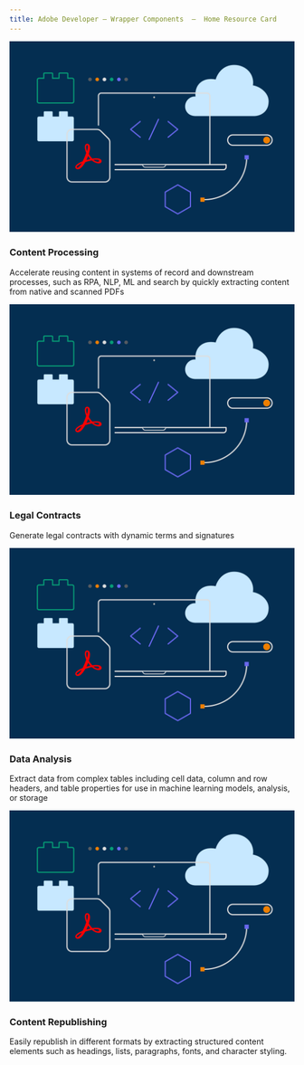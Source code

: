 ```yaml
---
title: Adobe Developer — Wrapper Components  —  Home Resource Card
---
```



<ResourceCard slots="link, image, heading, text" width="25%" theme='light' />

[](use-cases)

![](../images/F_Illu_DevEcoDC_discovery_banner_756x500_2x.png)

### Content Processing

Accelerate reusing content in systems of record and downstream processes, such as RPA, NLP, ML and search by quickly extracting content from native and scanned PDFs


<ResourceCard slots="link, image, heading, text" width="25%" theme='light' />

[](/use-cases/agreements-and-contracts/legal-contracts/)

![](../images/F_Illu_DevEcoDC_discovery_banner_756x500_2x.png)

### Legal Contracts

Generate legal contracts with dynamic terms and signatures





<ResourceCard slots="link, image, heading, text" width="25%" theme='light' />

[](/use-cases/content-and-data-extraction/data-analysis/)

![](../images/F_Illu_DevEcoDC_discovery_banner_756x500_2x.png)

### Data Analysis

Extract data from complex tables including cell data, column and row headers, and table properties for use in machine learning models, analysis, or storage




<ResourceCard slots="link, image, heading, text" width="25%" theme='light'   />

[](/use-cases/content-publishing/)

![](../images/F_Illu_DevEcoDC_discovery_banner_756x500_2x.png)

### Content Republishing

Easily republish in different formats by extracting structured content elements such as headings, lists, paragraphs, fonts, and character styling.